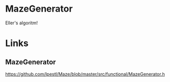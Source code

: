 # MazeGenerator
Eller's algoritm!

# Links
## MazeGenerator
https://github.com/lpestl/Maze/blob/master/src/functional/MazeGenerator.h
